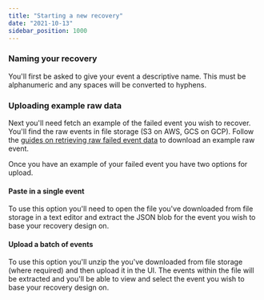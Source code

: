 ```yaml
---
title: "Starting a new recovery"
date: "2021-10-13"
sidebar_position: 1000
---
```


### Naming your recovery

You'll first be asked to give your event a descriptive name. This must be alphanumeric and any spaces will be converted to hyphens.

### Uploading example raw data

Next you'll need fetch an example of the failed event you wish to recover. You'll find the raw events in file storage (S3 on AWS, GCS on GCP). Follow the [guides on retrieving raw failed event data](/docs/data-product-studio/data-quality/failed-events/exploring-failed-events/file-storage/index.md) to download an example raw event.

Once you have an example of your failed event you have two options for upload.

#### Paste in a single event

To use this option you'll need to open the file you've downloaded from file storage in a text editor and extract the JSON blob for the event you wish to base your recovery design on.

#### Upload a batch of events

To use this option you'll unzip the you've downloaded from file storage (where required) and then upload it in the UI. The events within the file will be extracted and you'll be able to view and select the event you wish to base your recovery design on.
